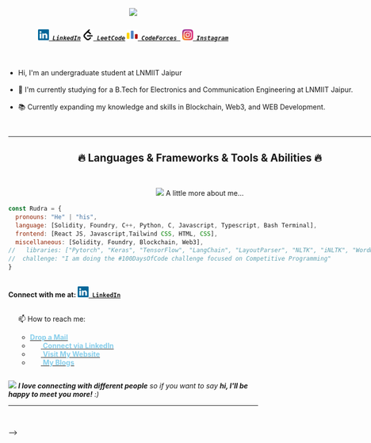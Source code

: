 
<br> 
<h1 align="center">
  <a href="https://git.io/typing-svg">
    <img src="https://readme-typing-svg.herokuapp.com/?lines=Hello,+There!+👋;This+is+Rudra+Bhaskar..;Nice+to+meet+you!&center=true&size=30">
  </a>
</h1>
 

<h5 align="center">
  <code><a href="https://www.linkedin.com/in/rudra-bhaskar/" title="LinkedIn Profile"><img width="22" src="images/linkedin.svg"> LinkedIn</a></code>
  <code><a href="https://leetcode.com/u/Rudrabhaskar/" title="LeetCode Profile"><img width="22" src="images/leetcode.svg"> LeetCode</a></code>
  <code><a href="https://codeforces.com/profile/Rudrabhaskar" title="Code Forces Profile"><img width="22" src="images/codeforces.svg"> CodeForces </a></code>
  <code><a href="https://www.instagram.com/rudrabhaskar9439/" title="Instagram Profile"><img width="22" src="images/instagram.svg"> Instagram</a></code>
</h5>
<br>

<div style="display: flex;">
  <div style="flex: 1;">
<p>
  <ul style="list-style-type: disc; padding-left: 20px;">
    <li>Hi, I'm an undergraduate student at LNMIIT Jaipur</li>
    <br>
    <li>🔬 I'm currently studying for a B.Tech for Electronics and Communication Engineering at LNMIIT Jaipur.</li>
    <br>
    <li>📚 Currently expanding my knowledge and skills in Blockchain, Web3, and WEB Development.</li>
  </ul>
  <br>
    
<hr>
<h2 align="center">🔥 Languages & Frameworks & Tools & Abilities 🔥</h2>
<br>
<p align="center">
<img src="https://media.giphy.com/media/VgCDAzcKvsR6OM0uWg/giphy.gif" width="50"> A little more about me...  

    
```javascript
const Rudra = {
  pronouns: "He" | "his",
  language: [Solidity, Foundry, C++, Python, C, Javascript, Typescript, Bash Terminal],
  frontend: [React JS, Javascript,Tailwind CSS, HTML, CSS],
  miscellaneous: [Solidity, Foundry, Blockchain, Web3],
//   libraries: ["Pytorch", "Keras", "TensorFlow", "LangChain", "LayoutParser", "NLTK", "iNLTK", "WordNet"],
//  challenge: "I am doing the #100DaysOfCode challenge focused on Competitive Programming"
}
```
    
<br>
  <strong>Connect with me at:  <code><a href="https://www.linkedin.com/in/rudra-bhaskar/" title="LinkedIn Profile"><img width="22" src="images/linkedin.svg"> LinkedIn</a></code></strong>
  <ul style="list-style-type: disc; padding-left: 20px;">
    <br>
    📫 How to reach me:
    <ul> 
    <li><a href="https://www.rbrudra9439@gmail.com"><strong style="color: skyblue;">Drop a Mail</strong></a></li>
    <li><a href="https://www.linkedin.com/in/rudra-bhaskar/" title="LinkedIn Profile"><img width="22"> <strong style="color: skyblue;">Connect via LinkedIn</strong></a></li>
    <li><a href="https://github.com/RudraBhaskar9439/Rudra9439" title="Personal Website"><img width="22"> <strong style="color: skyblue;">Visit My Website</strong></a></li>
    <li><a href="https://medium.com/@rbrudra9439" title="Articles"><img width="22"> <strong style="color: skyblue;">My Blogs</strong></a></li>
    </ul>
  </ul>
</p>

  </div>
  <div style="flex: 1;">
    <img alt="Coder GIF" height="250" width="350" src="https://thumbs.gfycat.com/EvilNextDevilfish-small.gif">
  </div>
</div>





<img src="https://media.giphy.com/media/LnQjpWaON8nhr21vNW/giphy.gif" width="60"> <em><b>I love connecting with different people</b> so if you want to say <b>hi, I'll be happy to meet you more!</b> :)</em>


<hr>
<br>
<p align="center">
  <div width="100%" align="left">
  
  <!-- ![GitHub Streak](https://github-readme-streak-stats.herokuapp.com/?user=yash9439&theme=dark&hide_border=false) -->

  </div>
<!--   <div width="100%" align="right">

  <!-- ![Top Languages](https://github-readme-stats.vercel.app/api/top-langs/?username=yash9439&theme=dark&hide_border=false&include_all_commits=false&count_private=false&layout=compact) -->

  </div> -->

  

</p>

<!-- 
[![Screenshot-from-2023-05-26-11-38-49.png](https://i.postimg.cc/kgvmqyJg/Screenshot-from-2023-05-26-11-38-49.png)](https://postimg.cc/4YyM1VHD)

<p align="left"> <img src=https://komarev.com/ghpvc/?username=yash9439&style=plastic&label=Profile+Views+@'yash9439' alt=yash9439/> </p>
<h2 align="center">👨‍💻 Repositories 👨‍💻</h2>
<br>
<div width="100%" align="center">
  <a align="left" href="https://github.com/yash9439/NLP-ProjectArchive" title="NLP-ProjectArchive"><img align="left" height="115" src="https://github-readme-stats.vercel.app/api/pin/?username=yash9439&repo=NLP-ProjectArchive&theme=react&border_color=61dafb&border_radius=10"></a><a align="right" href="https://github.com/yash9439/reddit-clone" title="reddit-clone"><img align="right" height="115" src="https://github-readme-stats.vercel.app/api/pin/?username=yash9439&repo=reddit-clone&theme=react&border_color=61dafb&border_radius=10"></a>
</div>
<br/><br/><br/><br/><br/><br/>
<div width="100%" align="center">
  <a align="left" href="https://github.com/yash9439/Algorithms-Collection" title="Algorithms-Collection"><img align="left" height="115" src="https://github-readme-stats.vercel.app/api/pin/?username=yash9439&repo=Algorithms-Collection&theme=react&border_color=61dafb&border_radius=10"></a>
  <a align="right" href="https://github.com/yash9439/ASM-Code" title="Copy&Move Forgery Detection With DCT"><img align="right" height="115" src="https://github-readme-stats.vercel.app/api/pin/?username=yash9439&repo=ASM-Code&theme=react&border_color=61dafb&border_radius=10"></a>
</div>
<br/><br/><br/> -->
<!-- <div width="100%" align="center">
  <a align="left" href="https://github.com/yash9439/cpp-openmp-needleman-wunsch" title="Needleman Wunsch Algorithm With OpenMP"><img align="left" height="115" src="https://github-readme-stats.vercel.app/api/pin/?username=yash9439&repo=cpp-openmp-needleman-wunsch&theme=react&border_color=61dafb&border_radius=10"></a>
  <a align="right" href="https://github.com/yash9439/javascript-minesweeper" title="Minesweeper"><img align="right" height="115" src="https://github-readme-stats.vercel.app/api/pin/?username=yash9439&repo=javascript-minesweeper&theme=react&border_color=61dafb&border_radius=10"></a>
</div>
<br/><br/><br/><br/><br/><br/> -->

<!-- <br/><br/><br/><br/><br/><br/>


<h4 align="center">
  <a href="https://github.com/yash9439?tab=repositories" title="Show Repositories">🔎 Show More 🔍</a>
</h4> -->
 
